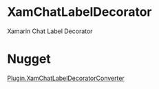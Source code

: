 # XamChatLabelDecorator
Xamarin Chat Label Decorator

# Nugget
 [Plugin.XamChatLabelDecoratorConverter](https://www.nuget.org/packages/Plugin.XamChatLabelDecoratorConverter/1.0.3)
